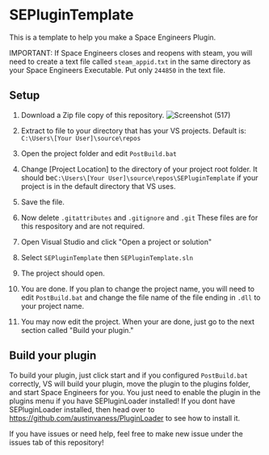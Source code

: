 # SEPluginTemplate

This is a template to help you make a Space Engineers Plugin.

IMPORTANT: If Space Engineers closes and reopens with steam, you will need to create a text file called `steam_appid.txt` in the same directory as your Space Engineers Executable. Put only `244850` in the text file.

## Setup 

1. Download a Zip file copy of this repository. 
![Screenshot (517)](https://user-images.githubusercontent.com/80211714/122436743-12449e00-cf67-11eb-9ea0-d139216f11cc.png)

2. Extract to file to your directory that has your VS projects. Default is: `C:\Users\[Your User]\source\repos`

3. Open the project folder and edit `PostBuild.bat`

4. Change [Project Location] to the directory of your project root folder. It should be`C:\Users\[Your User]\source\repos\SEPluginTemplate` if your project is in the default directory that VS uses.

5. Save the file.

6. Now delete `.gitattributes` and `.gitignore` and `.git` These files are for this respository and are not required.

7. Open Visual Studio and click "Open a project or solution"

8. Select `SEPluginTemplate` then  `SEPluginTemplate.sln`

9. The project should open.

10. You are done. If you plan to change the project name, you will need to edit `PostBuild.bat` and change the file name of the file ending in `.dll` to your project name.

11. You may now edit the project. When your are done, just go to the next section called "Build your plugin."

## Build your plugin

To build your plugin, just click start and if you configured `PostBuild.bat` correctly, VS will build your plugin, move the plugin to the plugins folder, and start Space Engineers for you. You just need to enable the plugin in the plugins menu if you have SEPluginLoader installed! If you dont have SEPluginLoader installed, then head over to https://github.com/austinvaness/PluginLoader to see how to install it.

If you have issues or need help, feel free to make new issue under the issues tab of this repository!


